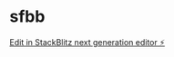 # sfbb

[Edit in StackBlitz next generation editor ⚡️](https://stackblitz.com/~/github.com/lovesgreatfood/sfbb)